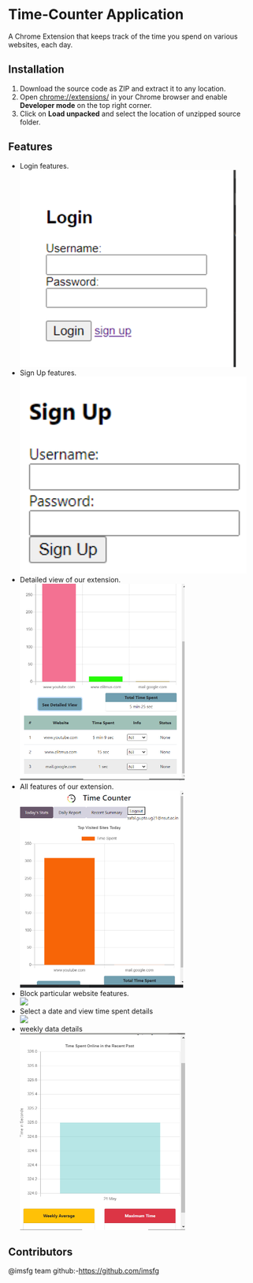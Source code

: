 # Time-Counter Application

A Chrome Extension that keeps track of the time you spend on various websites, each day.

## Installation
1. Download the source code as ZIP and extract it to any location.
2. Open [chrome://extensions/](chrome://extensions/) in your Chrome browser and enable **Developer mode** on the top right corner.
3. Click on **Load unpacked** and select the location of unzipped source folder.

## Features 
* Login features. <br> <img src= "images/login.png" height = "400">
* Sign Up features. <br> <img src= "images/signup.png" height = "400">
* Detailed view of our extension. <br> <img src= "images/Details-view.png" height = "400">
* All features of our extension. <br> <img src= "images/all-fetures.png" height = "400">
* Block particular website features. <br> <img src= "images/block-features.gif" height = "400">
* Select a date and view time spent details <br> <img src = "images/on-selectDate.png" height = "400">
* weekly data details <br> <img src = "images/weekly-data.png" height = "400">


## Contributors
@imsfg team github:-https://github.com/imsfg
